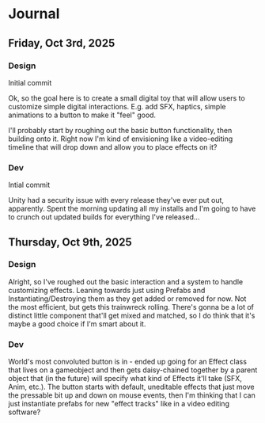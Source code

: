# Journal

## Friday, Oct 3rd, 2025

### Design

Initial commit

Ok, so the goal here is to create a small digital toy that will allow users to customize simple digital interactions. E.g. add SFX, haptics, simple animations to a button to make it "feel" good.<br>

I'll probably start by roughing out the basic button functionality, then building onto it.
Right now I'm kind of envisioning like a video-editing timeline that will drop down and allow you to place effects on it?

### Dev

Intial commit

Unity had a security issue with every release they've ever put out, apparently. Spent the morning updating all my installs and I'm going to have to crunch out updated builds for everything I've released...


## Thursday, Oct 9th, 2025


### Design

Alright, so I've roughed out the basic interaction and a system to handle customizing effects. Leaning towards just using Prefabs and Instantiating/Destroying them as they get added or removed for now. Not the most efficient, but gets this trainwreck rolling.
There's gonna be a lot of distinct little component that'll get mixed and matched, so I do think that it's maybe a good choice if I'm smart about it.

### Dev

World's most convoluted button is in - ended up going for an Effect class that lives on a gameobject and then gets daisy-chained together by a parent object that (in the future) will specify what kind of Effects it'll take (SFX, Anim, etc.).
The button starts with default, uneditable effects that just move the pressable bit up and down on mouse events, then I'm thinking that I can just instantiate prefabs for new "effect tracks" like in a video editing software?


